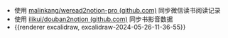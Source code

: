 - 使用 [malinkang/weread2notion-pro (github.com)](https://github.com/malinkang/weread2notion-pro)  同步微信读书阅读记录
- 使用 [ilikui/douban2notion (github.com)](https://github.com/ilikui/douban2notion) 同步书影音数据
- {{renderer excalidraw, excalidraw-2024-05-26-11-36-55}}